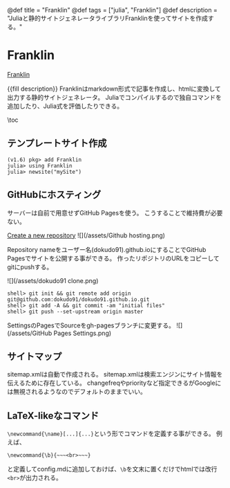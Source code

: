 @def title = "Franklin"
@def tags = ["julia", "Franklin"]
@def description = "Juliaと静的サイトジェネレータライブラリFranklinを使ってサイトを作成する。"

# Franklin
[Franklin](https://franklinjl.org/)

{{fill description}}
Franklinはmarkdown形式で記事を作成し、htmlに変換して出力する静的サイトジェネレータ。
Juliaでコンパイルするので独自コマンドを追加したり、Julia式を評価したりできる。

\toc

## テンプレートサイト作成
```julia-repl
(v1.6) pkg> add Franklin
julia> using Franklin
julia> newsite("mySite")
```

## GitHubにホスティング
サーバーは自前で用意せずGitHub Pagesを使う。
こうすることで維持費が必要ない。

[Create a new repository](https://github.com/new)
![](/assets/Github hosting.png)

Repository nameをユーザー名(dokudo91).github.ioにすることでGitHub Pagesでサイトを公開する事ができる。
作ったリポジトリのURLをコピーしてgitにpushする。

![](/assets/dokudo91 clone.png)
```julia-repl
shell> git init && git remote add origin git@github.com:dokudo91/dokudo91.github.io.git
shell> git add -A && git commit -am "initial files"
shell> git push --set-upstream origin master
```
SettingsのPagesでSourceをgh-pagesブランチに変更する。
![](/assets/GitHub Pages Settings.png)

## サイトマップ
sitemap.xmlは自動で作成される。
sitemap.xmlは検索エンジンにサイト情報を伝えるために存在している。
changefreqやpriorityなど指定できるがGoogleには無視されるようなのでデフォルトのままでいい。

## LaTeX-likeなコマンド
`\newcommand{\name}[...]{...}`という形でコマンドを定義する事ができる。
例えば、
```
\newcommand{\b}{~~~<br>~~~}
```
と定義してconfig.mdに追加しておけば、`\b`を文末に置くだけでhtmlでは改行`<br>`が出力される。